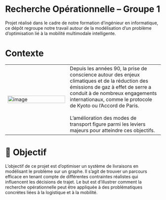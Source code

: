 # Recherche Opérationnelle – Groupe 1

Projet réalisé dans le cadre de notre formation d’ingénieur en informatique, ce dépôt regroupe notre travail autour de la modélisation d’un problème d’optimisation lié à la mobilité multimodale intelligente.

# Contexte
<table>
  <tr>
    <td width="40%">
      <img src="https://github.com/user-attachments/assets/c4b4d22e-8b48-47c1-81a0-a538b690cea0" alt="image" width="100%">
    </td>
    <td width="60%">
      Depuis les années 90, la prise de conscience autour des enjeux climatiques et de la réduction des émissions de gaz à effet de serre a conduit à de nombreux engagements internationaux, comme le protocole de Kyoto ou l’Accord de Paris.  
      <br><br>
      L’amélioration des modes de transport figure parmi les leviers majeurs pour atteindre ces objectifs.
    </td>
  </tr>
</table>


# 🎯 Objectif

L’objectif de ce projet est d’optimiser un système de livraisons en modélisant le problème sur un graphe. Il s’agit de trouver un parcours efficace en tenant compte de différentes contraintes réalistes qui influencent les décisions de trajet. Le but est d’illustrer comment la recherche opérationnelle peut être appliquée à des problématiques concrètes liées à la logistique et à la mobilité.


